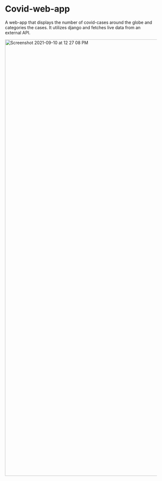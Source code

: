 # Covid-web-app
A web-app that displays the number of covid-cases around the globe and categories the cases. It utilizes django and fetches live data from an external API.


<img width="1440" alt="Screenshot 2021-09-10 at 12 27 08 PM" src="https://user-images.githubusercontent.com/60642005/140637142-243d2130-8167-4919-ba47-39836192a413.png">
